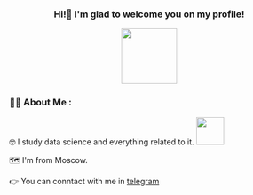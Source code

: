 ### <div id="header" align="center"> Hi!👋 I'm glad to welcome you on my profile! </div>
<div id="header" align="center">
  <img src="https://media2.giphy.com/media/ULUQvQ0LeGKZvvxk7Y/giphy.gif?cid=ecf05e47uqy6h0uya1vn7fk05p5tfsyekhmcsl0jd61zwy13&rid=giphy.gif&ct=g" width="100"/>
</div>

### :woman_technologist: About Me :

:nerd_face: I study data science and everything related to it.   <img src="https://media3.giphy.com/media/G1ifnX4d5tYFACktp9/200w.webp?cid=ecf05e4707g901wt3lrkd64jgref39jzxqqo0yp8j5olw6di&rid=200w.webp&ct=g" width="50"/>
</div>


:world_map: I'm from Moscow.

:point_right: You can conntact with me in [telegram](t.me/IrinaBalycheva) 




<!--
**Irina-Balycheva/Irina-Balycheva** is a ✨ _special_ ✨ repository because its `README.md` (this file) appears on your GitHub profile.

Here are some ideas to get you started:

- 🔭 I’m currently working on ...
- 🌱 I’m currently learning ...
- 👯 I’m looking to collaborate on ...
- 🤔 I’m looking for help with ...
- 💬 Ask me about ...
- 📫 How to reach me: ...
- 😄 Pronouns: ...
- ⚡ Fun fact: ...
-->
